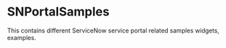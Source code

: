 # SNPortalSamples
This contains different ServiceNow service portal related samples widgets, examples.
